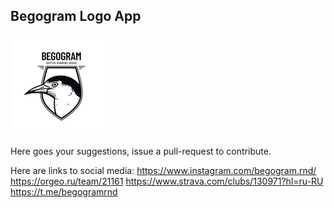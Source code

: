 ## Begogram Logo App

![alt text](./bc34707b-513f-4a9f-9058-535cb5e4082e.jpg)

Here goes your suggestions, issue a pull-request to contribute.

Here are links to social media:
https://www.instagram.com/begogram.rnd/
https://orgeo.ru/team/21161
https://www.strava.com/clubs/130971?hl=ru-RU
https://t.me/begogramrnd
